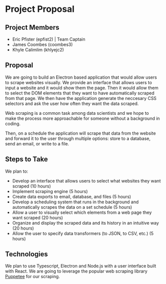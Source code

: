 # Project Proposal

## Project Members
- Eric Pfister (epfist2) | Team Captain
- James Coombes (coombes3)
- Khyle Calimlim (khlyejc2)

## Proposal

We are going to build an Electron based application that would allow users to scrape websites visually. We provide an interface that allows users to input a website and it would show them the page. Then it would allow them to select the DOM elements that they want to have automatically scraped from that page. We then have the application generate the neccesary CSS selectors and ask the user how often they want the data scraped.

Web scraping is a common task among data scientists and we hope to make the process more approachable for someone without a background in coding.

Then, on a schedule the application will scrape that data from the website and forward it to the user through multiple options: store to a database, send an email, or write to a file.

## Steps to Take
We plan to:
- Develop an interface that allows users to select what websites they want scraped (10 hours)
- Implement scraping engine (5 hours)
- Create data exports to email, database, and files (5 hours)
- Develop a scheduling system that runs in the background and automatically scrapes the data on a set schedule (5 hours)
- Allow a user to visually select which elements from a web page they want scraped (20 hours)
- Organize and display the scraped data and its history in an intuitive way (20 hours)
- Allow the user to specify data transformers (to JSON, to CSV, etc.) (5 hours)

## Technologies
We plan to use Typescript, Electron and Node.js with a user interface built with React. We are going to leverage the popular web scraping library [Puppetee](https://pptr.dev/) for our scraping. 
